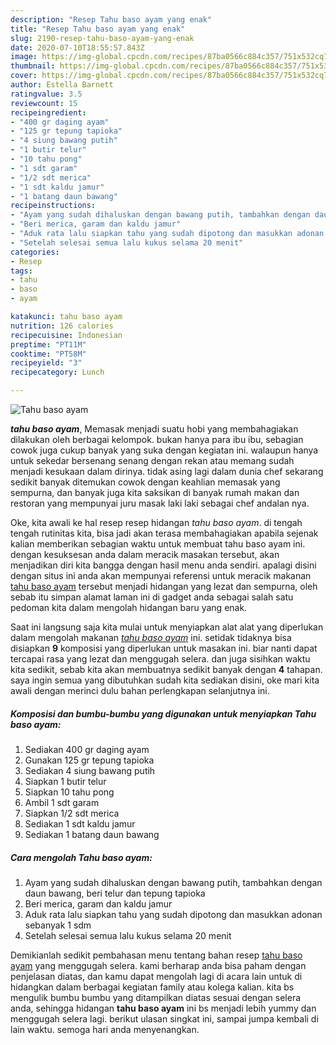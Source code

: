 ```yaml
---
description: "Resep Tahu baso ayam yang enak"
title: "Resep Tahu baso ayam yang enak"
slug: 2190-resep-tahu-baso-ayam-yang-enak
date: 2020-07-10T18:55:57.843Z
image: https://img-global.cpcdn.com/recipes/87ba0566c884c357/751x532cq70/tahu-baso-ayam-foto-resep-utama.jpg
thumbnail: https://img-global.cpcdn.com/recipes/87ba0566c884c357/751x532cq70/tahu-baso-ayam-foto-resep-utama.jpg
cover: https://img-global.cpcdn.com/recipes/87ba0566c884c357/751x532cq70/tahu-baso-ayam-foto-resep-utama.jpg
author: Estella Barnett
ratingvalue: 3.5
reviewcount: 15
recipeingredient:
- "400 gr daging ayam"
- "125 gr tepung tapioka"
- "4 siung bawang putih"
- "1 butir telur"
- "10 tahu pong"
- "1 sdt garam"
- "1/2 sdt merica"
- "1 sdt kaldu jamur"
- "1 batang daun bawang"
recipeinstructions:
- "Ayam yang sudah dihaluskan dengan bawang putih, tambahkan dengan daun bawang, beri telur dan tepung tapioka"
- "Beri merica, garam dan kaldu jamur"
- "Aduk rata lalu siapkan tahu yang sudah dipotong dan masukkan adonan sebanyak 1 sdm"
- "Setelah selesai semua lalu kukus selama 20 menit"
categories:
- Resep
tags:
- tahu
- baso
- ayam

katakunci: tahu baso ayam 
nutrition: 126 calories
recipecuisine: Indonesian
preptime: "PT11M"
cooktime: "PT58M"
recipeyield: "3"
recipecategory: Lunch

---
```



![Tahu baso ayam](https://img-global.cpcdn.com/recipes/87ba0566c884c357/751x532cq70/tahu-baso-ayam-foto-resep-utama.jpg)

<b><i>tahu baso ayam</i></b>, Memasak menjadi suatu hobi yang membahagiakan dilakukan oleh berbagai kelompok. bukan hanya para ibu ibu, sebagian cowok juga cukup banyak yang suka dengan kegiatan ini. walaupun hanya untuk sekedar bersenang senang dengan rekan atau memang sudah menjadi kesukaan dalam dirinya. tidak asing lagi dalam dunia chef sekarang sedikit banyak ditemukan cowok dengan keahlian memasak yang sempurna, dan banyak juga kita saksikan di banyak rumah makan dan restoran yang mempunyai juru masak laki laki sebagai chef andalan nya.

Oke, kita awali ke hal resep resep hidangan <i>tahu baso ayam</i>. di tengah tengah rutinitas kita, bisa jadi akan terasa membahagiakan apabila sejenak kalian memberikan sebagian waktu untuk membuat tahu baso ayam ini. dengan kesuksesan anda dalam meracik masakan tersebut, akan menjadikan diri kita bangga dengan hasil menu anda sendiri. apalagi disini dengan situs ini anda akan mempunyai referensi untuk meracik makanan <u>tahu baso ayam</u> tersebut menjadi hidangan yang lezat dan sempurna, oleh sebab itu simpan alamat laman ini di gadget anda sebagai salah satu pedoman kita dalam mengolah hidangan baru yang enak.




Saat ini langsung saja kita mulai untuk menyiapkan alat alat yang diperlukan dalam mengolah makanan <u><i>tahu baso ayam</i></u> ini. setidak tidaknya bisa disiapkan <b>9</b> komposisi yang diperlukan untuk masakan ini. biar nanti dapat tercapai rasa yang lezat dan menggugah selera. dan juga sisihkan waktu kita sedikit, sebab kita akan membuatnya sedikit banyak dengan <b>4</b> tahapan. saya ingin semua yang dibutuhkan sudah kita sediakan disini, oke mari kita awali dengan merinci dulu bahan perlengkapan selanjutnya ini.

<!--inarticleads1-->

##### Komposisi dan bumbu-bumbu yang digunakan untuk menyiapkan Tahu baso ayam:

1. Sediakan 400 gr daging ayam
1. Gunakan 125 gr tepung tapioka
1. Sediakan 4 siung bawang putih
1. Siapkan 1 butir telur
1. Siapkan 10 tahu pong
1. Ambil 1 sdt garam
1. Siapkan 1/2 sdt merica
1. Sediakan 1 sdt kaldu jamur
1. Sediakan 1 batang daun bawang




<!--inarticleads2-->

##### Cara mengolah Tahu baso ayam:

1. Ayam yang sudah dihaluskan dengan bawang putih, tambahkan dengan daun bawang, beri telur dan tepung tapioka
1. Beri merica, garam dan kaldu jamur
1. Aduk rata lalu siapkan tahu yang sudah dipotong dan masukkan adonan sebanyak 1 sdm
1. Setelah selesai semua lalu kukus selama 20 menit




Demikianlah sedikit pembahasan menu tentang bahan resep <u>tahu baso ayam</u> yang menggugah selera. kami berharap anda bisa paham dengan penjelasan diatas, dan kamu dapat mengolah lagi di acara lain untuk di hidangkan dalam berbagai kegiatan family atau kolega kalian. kita bs mengulik bumbu bumbu yang ditampilkan diatas sesuai dengan selera anda, sehingga hidangan <b>tahu baso ayam</b> ini bs menjadi lebih yummy dan menggugah selera lagi. berikut ulasan singkat ini, sampai jumpa kembali di lain waktu. semoga hari anda menyenangkan.
